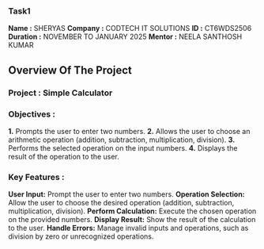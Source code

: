 ### Task1

**Name :** SHERYAS
**Company :** CODTECH IT SOLUTIONS
**ID :** CT6WDS2506
**Duration :** NOVEMBER TO JANUARY 2025
**Mentor :** NEELA SANTHOSH KUMAR

## Overview Of The Project

### Project : Simple Calculator

### Objectives :
**1.** Prompts the user to enter two numbers.
**2.** Allows the user to choose an arithmetic operation (addition, subtraction, multiplication, division).
**3.** Performs the selected operation on the input numbers.
**4.** Displays the result of the operation to the user.

### Key Features : 
**User Input:** Prompt the user to enter two numbers.
**Operation Selection:** Allow the user to choose the desired operation (addition, subtraction, multiplication, division).
**Perform Calculation:** Execute the chosen operation on the provided numbers.
**Display Result:** Show the result of the calculation to the user.
**Handle Errors:** Manage invalid inputs and operations, such as division by zero or unrecognized operations.

